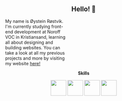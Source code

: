 <h2 align="center">
  Hello! 👋
</h2>
<p style="width: 200px;">
  My name is Øystein Røstvik. I'm currently studying front-end development at Noroff VOC in Kristiansand, learning all about designing and building websites.  You can     take a look at all my previous projects and more by visiting my website <a href="https://portfolio-oystein-rostvik.netlify.app">here!</a>
</p>
<p align="center">
  <b>Skills</b>
</p>
<p align="center">
  <img height=50 src="https://cdn.jsdelivr.net/gh/devicons/devicon/icons/html5/html5-original-wordmark.svg" />
  <img height=50 src="https://cdn.jsdelivr.net/gh/devicons/devicon/icons/css3/css3-original-wordmark.svg" />
  <img height=50 src="https://cdn.jsdelivr.net/gh/devicons/devicon/icons/javascript/javascript-original.svg" />
  <img height=50 src="https://cdn.jsdelivr.net/gh/devicons/devicon/icons/wordpress/wordpress-original.svg" />
 </p>

<!--
**Tanix98/Tanix98** is a ✨ _special_ ✨ repository because its `README.md` (this file) appears on your GitHub profile.

Here are some ideas to get you started:

- 🔭 I’m currently working on ...
- 🌱 I’m currently learning ...
- 👯 I’m looking to collaborate on ...
- 🤔 I’m looking for help with ...
- 💬 Ask me about ...
- 📫 How to reach me: ...
- 😄 Pronouns: ...
- ⚡ Fun fact: ...
-->
